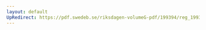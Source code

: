 ```yaml
---
layout: default
UpRedirect: https://pdf.swedeb.se/riksdagen-volumeG-pdf/199394/reg_199394/reg_199394_0505.pdf
---
```

